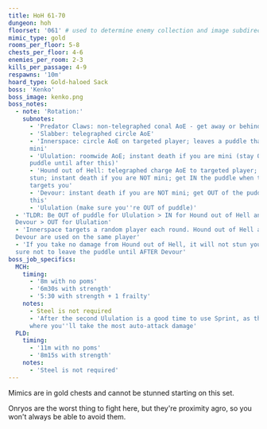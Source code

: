 ```yaml
---
title: HoH 61-70
dungeon: hoh
floorset: '061' # used to determine enemy collection and image subdirectory
mimic_type: gold
rooms_per_floor: 5-8
chests_per_floor: 4-6
enemies_per_room: 2-3
kills_per_passage: 4-9
respawns: '10m'
hoard_type: Gold-haloed Sack
boss: 'Kenko'
boss_image: kenko.png
boss_notes:
  - note: 'Rotation:'
    subnotes:
      - 'Predator Claws: non-telegraphed conal AoE - get away or behind'
      - 'Slabber: telegraphed circle AoE'
      - 'Innerspace: circle AoE on targeted player; leaves a puddle that causes
      mini'
      - 'Ululation: roomwide AoE; instant death if you are mini (stay OUT of
      puddle until after this)'
      - 'Hound out of Hell: telegraphed charge AoE to targeted player; causes
      stun; instant death if you are NOT mini; get IN the puddle when this
      targets you'
      - 'Devour: instant death if you are NOT mini; get OUT of the puddle after
      this'
      - 'Ululation (make sure you''re OUT of puddle)'
  - 'TLDR: Be OUT of puddle for Ululation > IN for Hound out of Hell and
  Devour > OUT for Ululation'
  - 'Innerspace targets a random player each round. Hound out of Hell and
  Devour are used on the same player'
  - 'If you take no damage from Hound out of Hell, it will not stun you. Make
  sure not to leave the puddle until AFTER Devour'
boss_job_specifics:
  MCH:
    timing:
      - '8m with no poms'
      - '6m30s with strength'
      - '5:30 with strength + 1 frailty'
    notes:
      - Steel is not required
      - 'After the second Ululation is a good time to use Sprint, as this is
      where you''ll take the most auto-attack damage'
  PLD:
    timing:
      - '11m with no poms'
      - '8m15s with strength'
    notes:
      - 'Steel is not required'
---
```


Mimics are in gold chests and cannot be stunned starting on this set.

Onryos are the worst thing to fight here, but they're proximity agro, so you
won't always be able to avoid them.
